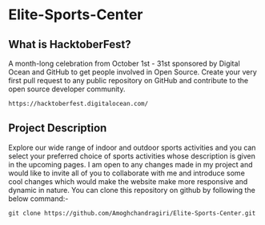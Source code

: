# Elite-Sports-Center
## What is HacktoberFest?
A month-long celebration from October 1st - 31st sponsored by Digital Ocean and GitHub to get people involved in Open Source. Create your very first pull request to any public repository on GitHub and contribute to the open source developer community.

```
https://hacktoberfest.digitalocean.com/
```
## Project Description
Explore our wide range of indoor and outdoor sports activities and you can select your preferred choice of sports activities whose description is given in the upcoming pages.
I am open to any changes made in my project and would like to invite all of you to collaborate with me and introduce some cool changes which would make the website make more responsive and dynamic in nature. You can clone this repository on github by following the below command:-

```
git clone https://github.com/Amoghchandragiri/Elite-Sports-Center.git
```





